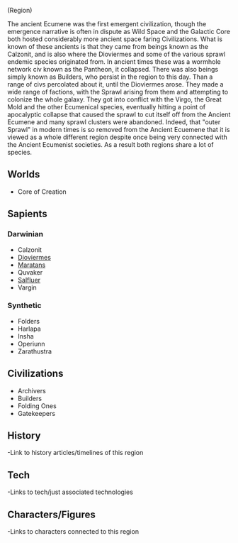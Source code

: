 (Region)


The ancient Ecumene was the first emergent civilization, though the emergence narrative is often in dispute as Wild Space and the Galactic Core both hosted considerably more ancient space faring Civilizations.  What is known of these ancients is that they came from beings known as the Calzonit, and is also where the Dioviermes and some of the various sprawl endemic species originated from.  In ancient times these was a wormhole network civ known as the Pantheon, it collapsed.  There was also beings simply known as Builders, who persist in the region to this day.  Than a range of civs percolated about it, until the Dioviermes arose.  They made a wide range of factions, with the Sprawl arising from them and attempting to colonize the whole galaxy.  They got into conflict with the Virgo, the Great Mold and the other Ecumenical species, eventually hitting a point of apocalyptic collapse that caused the sprawl to cut itself off from the Ancient Ecumene and many sprawl clusters were abandoned. Indeed, that "outer Sprawl" in modern times is so removed from the Ancient Ecuemene that it is viewed as a whole different region despite once being very connected with the Ancient Ecumenist societies.  As a result both regions share a lot of species.

## Worlds
- Core of Creation

## Sapients

### Darwinian
- Calzonit
- [Dioviermes](../../2_Sapients/Diovierme.md)
- [Maratans](../../2_Sapients/Marata.md)
- Quvaker
- [Salfluer](../../2_Sapients/Salfluer.md)
- Vargin

### Synthetic
- Folders
- Harlapa
- Insha
- Operiunn
- Zarathustra


## Civilizations
- Archivers
- Builders
- Folding Ones
- Gatekeepers


## History
-Link to history articles/timelines of this region
## Tech
-Links to tech/just associated technologies
## Characters/Figures
-Links to characters connected to this region
